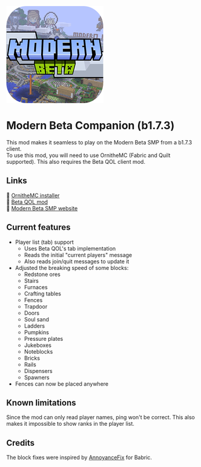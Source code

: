![icon.png](src%2Fmain%2Fresources%2Fassets%2Fmodernbetacompanion%2Ficon.png)
# Modern Beta Companion (b1.7.3)
This mod makes it seamless to play on the Modern Beta SMP from a b1.7.3 client.
<br>To use this mod, you will need to use OrnitheMC (Fabric and Quilt supported). This also requires the Beta QOL client mod.

## Links
🔗 [OrnitheMC installer](https://ornithemc.net)
<br>🔗 [Beta QOL mod](https://github.com/kimoVoid/BetaQOL/releases/latest)
<br>🔗 [Modern Beta SMP website](https://modernbeta.org/)

## Current features
- Player list (tab) support
  - Uses Beta QOL's tab implementation
  - Reads the initial "current players" message
  - Also reads join/quit messages to update it
- Adjusted the breaking speed of some blocks:
  - Redstone ores
  - Stairs
  - Furnaces
  - Crafting tables
  - Fences
  - Trapdoor
  - Doors
  - Soul sand
  - Ladders
  - Pumpkins
  - Pressure plates
  - Jukeboxes
  - Noteblocks
  - Bricks
  - Rails
  - Dispensers
  - Spawners
- Fences can now be placed anywhere

## Known limitations
Since the mod can only read player names, ping won't be correct. This also makes it impossible to show ranks in the player list.

## Credits
The block fixes were inspired by [AnnoyanceFix](https://modrinth.com/mod/annoyancefix-stationapi-edition) for Babric.
